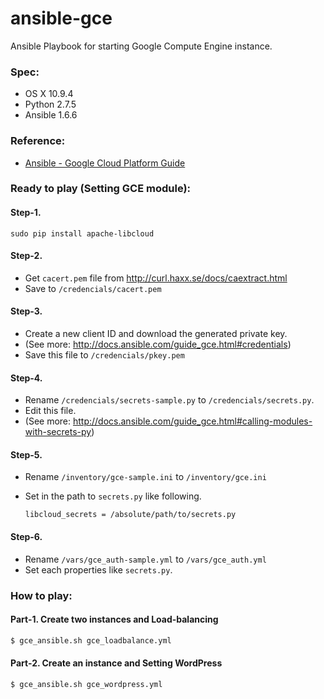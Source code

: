 ansible-gce
===========
Ansible Playbook for starting Google Compute Engine instance.

### Spec:
- OS X 10.9.4
- Python 2.7.5
- Ansible 1.6.6

### Reference:
- [Ansible - Google Cloud Platform Guide](http://docs.ansible.com/guide_gce.html)

### Ready to play (Setting GCE module):
#### Step-1.
`sudo pip install apache-libcloud`

#### Step-2.
- Get `cacert.pem` file from http://curl.haxx.se/docs/caextract.html
- Save to `/credencials/cacert.pem`

#### Step-3.
- Create a new client ID and download the generated private key.
- (See more: http://docs.ansible.com/guide_gce.html#credentials)
- Save this file to `/credencials/pkey.pem`

#### Step-4.
- Rename `/credencials/secrets-sample.py` to `/credencials/secrets.py`.
- Edit this file.
- (See more: http://docs.ansible.com/guide_gce.html#calling-modules-with-secrets-py)

#### Step-5.
- Rename `/inventory/gce-sample.ini` to `/inventory/gce.ini`
- Set in the path to `secrets.py` like following.

   ```
   libcloud_secrets = /absolute/path/to/secrets.py
   ```

#### Step-6.
- Rename `/vars/gce_auth-sample.yml` to `/vars/gce_auth.yml`
- Set each properties like `secrets.py`.

### How to play:
#### Part-1. Create two instances and Load-balancing
```bash
$ gce_ansible.sh gce_loadbalance.yml
```

#### Part-2. Create an instance and Setting WordPress
```bash
$ gce_ansible.sh gce_wordpress.yml
```
